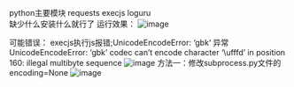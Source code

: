 python主要模块 requests  execjs  loguru <br>
缺少什么安装什么就行了
运行效果：
![image](https://github.com/wuyuan456789/yidun/assets/166347308/3c60dce0-ca0f-4e59-8efb-f45a76bf5b6e)

可能错误：
execjs执行js报错;UnicodeEncodeError: ‘gbk‘
异常 UnicodeEncodeError: ‘gbk’ codec can’t encode character ‘\ufffd’ in position 160: illegal multibyte sequence
![image](https://github.com/wuyuan456789/yidun/assets/166347308/8b446b99-6a3c-4d50-bd9a-89aadbf2c41b)
方法一：修改subprocess.py文件的 encoding=None
![image](https://github.com/wuyuan456789/yidun/assets/166347308/9af3f163-3df3-4f64-80bf-f27a591ec82f)
